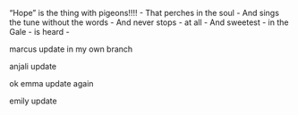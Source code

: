 “Hope” is the thing with pigeons!!!! -
That perches in the soul -
And sings the tune without the words -
And never stops - at all -
And sweetest - in the Gale - is heard -

marcus update in my own branch

anjali update

ok emma update again

emily update
